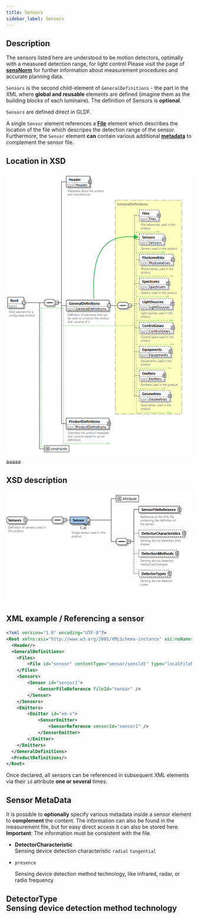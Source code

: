 ```yaml
---
title: Sensors
sidebar_label: Sensors
---
```

## Description

The sensors listed here are understood to be motion detectors, optimally with a measured detection range, for light control
Please visit the page of [**sensNorm**](https://www.sensnorm.com) for further information about measurement procedures and accurate planning data.

`Sensors` is the second child-element of `GeneralDefinitions` - the part in the XML where **global and reusable** elements are defined (imagine them as the building blocks of each luminaire). The definition of Sensors is **optional**.

`Sensors` are defined direct in GLDF.

A single `Sensor` element references a [**File**](/docs/structure/files.md) element which describes the location of the file which descripes the detection range of the sensor. Furthermore, the `Sensor` element **can** contain various additional [**metadata**](#sensor-metadata) to complement the sensor file.


## Location in XSD

![Sensors in XSD](/img/docs/structure/sensors-hierarchy.webp)
aaaaa

## XSD description

<!-- markdownlint-disable-next-line -->
<img src="/img/docs/structure/sensor-xsd.webp" alt="Sensors in XSD" width="750" />


## XML example / Referencing a sensor

```xml  {9,20} showLineNumbers
<?xml version="1.0" encoding="UTF-8"?>
<Root xmlns:xsi="http://www.w3.org/2001/XMLSchema-instance" xsi:noNamespaceSchemaLocation="gldf.xsd">
  <Header/>
  <GeneralDefinitions>
    <Files>
        <File id="sensor" contentType="sensor/sensldt" type="localFileName">sensor.ldt</File>
    </Files>
    <Sensors>
        <Sensor id="sensor1">
            <SensorFileReference fileId="sensor" />
        </Sensor>
    </Sensors>
    <Emitters>
        <Emitter id="em-s">
            <SensorEmitter>
                <SensorReference sensorId="sensor1" />
            </SensorEmitter>
        </Emitter>
    </Emitters>
  </GeneralDefinitions>
  <ProductDefinitions/>
</Root>
```
Once declared, all sensors can be referenced in subsequent XML elements via their `id` attribute **one or several** times.


## Sensor MetaData

It is possible to **optionally** specify various metadata inside a sensor element to **complement** the content. 
The information can also be found in the measurement file, but for easy direct access it can also be stored here.
**Important**: The information must be consistent with the file. 

- **DetectorCharacteristic**  
  Sensing device detection characteristic
  `radial`
  `tangential`
- `presence`

  Sensing device detection method technology, like infrared, radar, or radio frequency
 
**DetectorType**  
  Sensing device detection method technology
- 